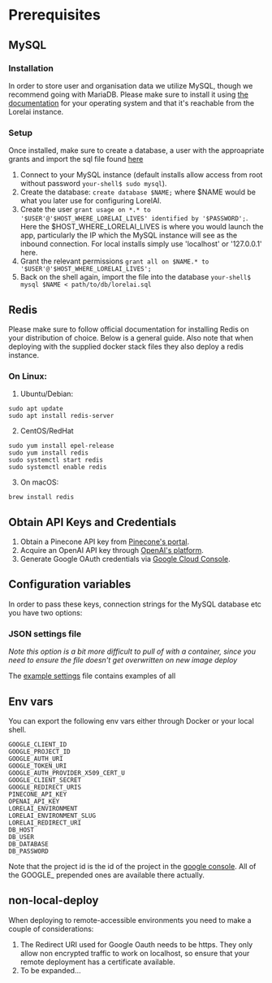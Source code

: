 # Prerequisites

## MySQL
### Installation
In order to store user and organisation data we utilize MySQL, though we recommend going with MariaDB. Please make sure to install it using [the documentation](https://mariadb.com/kb/en/getting-installing-and-upgrading-mariadb/) for your operating system and that it's reachable from the Lorelai instance.
### Setup
Once installed, make sure to create a database, a user with the approapriate grants and import the sql file found [here](./db/lorelai.sql)

1. Connect to your MySQL instance (default installs allow access from root without password ```your-shell$ sudo mysql```).
2. Create the database: ```create database $NAME;``` where $NAME would be what you later use for configuring LorelAI.
3. Create the user ```grant usage on *.* to '$USER'@'$HOST_WHERE_LORELAI_LIVES' identified by '$PASSWORD';```. Here the $HOST_WHERE_LORELAI_LIVES is where you would launch the app, particularly the IP which the MySQL instance will see as the inbound connection. For local installs simply use 'localhost' or '127.0.0.1' here.
4. Grant the relevant permissions ```grant all on $NAME.* to '$USER'@'$HOST_WHERE_LORELAI_LIVES';```
5. Back on the shell again, import the file into the database ```your-shell$ mysql $NAME < path/to/db/lorelai.sql```

## Redis
Please make sure to follow official documentation for installing Redis on your distribution of choice. Below is a general guide.
Also note that when deploying with the supplied docker stack files they also deploy a redis instance.
### On Linux:
1. Ubuntu/Debian:
```
sudo apt update
sudo apt install redis-server
```
2. CentOS/RedHat
```
sudo yum install epel-release
sudo yum install redis
sudo systemctl start redis
sudo systemctl enable redis
```
3. On macOS:
```
brew install redis
```
## Obtain API Keys and Credentials

1. Obtain a Pinecone API key from [Pinecone's portal](https://app.pinecone.io/organizations/).
2. Acquire an OpenAI API key through [OpenAI's platform](https://platform.openai.com/api-keys). 
3. Generate Google OAuth credentials via [Google Cloud Console](https://console.cloud.google.com/apis/credentials).

## Configuration variables 

In order to pass these keys, connection strings for the MySQL database etc you have two options:

### JSON settings file
*Note this option is a bit more difficult to pull of with a container, since you need to ensure the file doesn't get overwritten on new image deploy*

The [example settings](./settings.json.example) file contains examples of all 

## Env vars

You can export the following env vars either through Docker or your local shell.

```
GOOGLE_CLIENT_ID
GOOGLE_PROJECT_ID
GOOGLE_AUTH_URI
GOOGLE_TOKEN_URI
GOOGLE_AUTH_PROVIDER_X509_CERT_U
GOOGLE_CLIENT_SECRET
GOOGLE_REDIRECT_URIS
PINECONE_API_KEY
OPENAI_API_KEY
LORELAI_ENVIRONMENT
LORELAI_ENVIRONMENT_SLUG
LORELAI_REDIRECT_URI
DB_HOST
DB_USER
DB_DATABASE
DB_PASSWORD
```
Note that the project id is the id of the project in the [google console](https://console.cloud.google.com/cloud-resource-manager). All of the GOOGLE_ prepended ones are available there actually. 

## non-local-deploy

When deploying to remote-accessible environments you need to make a couple of considerations:

1. The Redirect URI used for Google Oauth needs to be https. They only allow non encrypted traffic to work on localhost, so ensure that your remote deployment has a certificate available.
2. To be expanded...
